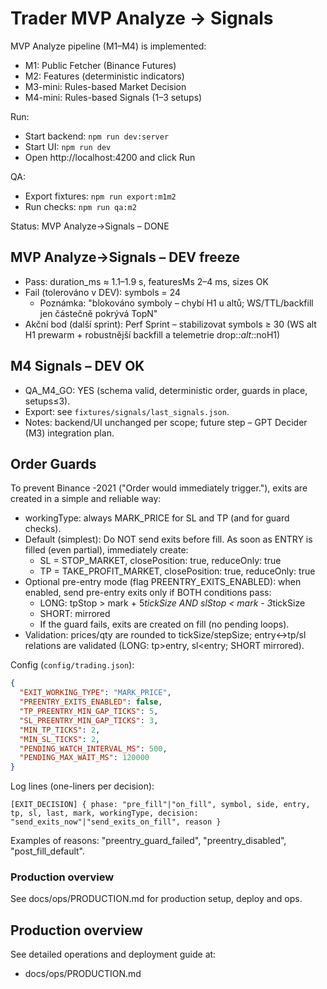 # Trader MVP Analyze → Signals

MVP Analyze pipeline (M1–M4) is implemented:
- M1: Public Fetcher (Binance Futures)
- M2: Features (deterministic indicators)
- M3-mini: Rules-based Market Decision
- M4-mini: Rules-based Signals (1–3 setups)

Run:
- Start backend: `npm run dev:server`
- Start UI: `npm run dev`
- Open http://localhost:4200 and click Run

QA:
- Export fixtures: `npm run export:m1m2`
- Run checks: `npm run qa:m2`

Status: MVP Analyze→Signals – DONE

## MVP Analyze→Signals – DEV freeze

- Pass: duration_ms ≈ 1.1–1.9 s, featuresMs 2–4 ms, sizes OK
- Fail (tolerováno v DEV): symbols = 24
  - Poznámka: "blokováno symboly – chybí H1 u altů; WS/TTL/backfill jen částečně pokrývá TopN"
- Akční bod (další sprint): Perf Sprint – stabilizovat symbols ≥ 30 (WS alt H1 prewarm + robustnější backfill a telemetrie drop:*:alt:*:noH1)


## M4 Signals – DEV OK

- QA_M4_GO: YES (schema valid, deterministic order, guards in place, setups≤3).
- Export: see `fixtures/signals/last_signals.json`.
- Notes: backend/UI unchanged per scope; future step – GPT Decider (M3) integration plan.

## Order Guards

To prevent Binance -2021 ("Order would immediately trigger."), exits are created in a simple and reliable way:

- workingType: always MARK_PRICE for SL and TP (and for guard checks).
- Default (simplest): Do NOT send exits before fill. As soon as ENTRY is filled (even partial), immediately create:
  - SL = STOP_MARKET, closePosition: true, reduceOnly: true
  - TP = TAKE_PROFIT_MARKET, closePosition: true, reduceOnly: true
- Optional pre-entry mode (flag PREENTRY_EXITS_ENABLED): when enabled, send pre-entry exits only if BOTH conditions pass:
  - LONG: tpStop > mark + 5*tickSize AND slStop < mark - 3*tickSize
  - SHORT: mirrored
  - If the guard fails, exits are created on fill (no pending loops).
- Validation: prices/qty are rounded to tickSize/stepSize; entry↔tp/sl relations are validated (LONG: tp>entry, sl<entry; SHORT mirrored).

Config (`config/trading.json`):

```json
{
  "EXIT_WORKING_TYPE": "MARK_PRICE",
  "PREENTRY_EXITS_ENABLED": false,
  "TP_PREENTRY_MIN_GAP_TICKS": 5,
  "SL_PREENTRY_MIN_GAP_TICKS": 3,
  "MIN_TP_TICKS": 2,
  "MIN_SL_TICKS": 2,
  "PENDING_WATCH_INTERVAL_MS": 500,
  "PENDING_MAX_WAIT_MS": 120000
}
```

Log lines (one-liners per decision):

```text
[EXIT_DECISION] { phase: "pre_fill"|"on_fill", symbol, side, entry, tp, sl, last, mark, workingType, decision: "send_exits_now"|"send_exits_on_fill", reason }
```

Examples of reasons: "preentry_guard_failed", "preentry_disabled", "post_fill_default".

### Production overview
See docs/ops/PRODUCTION.md for production setup, deploy and ops.

## Production overview

See detailed operations and deployment guide at:

- docs/ops/PRODUCTION.md

